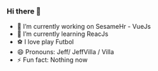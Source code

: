 ### Hi there 👋

- 🔭 I’m currently working on SesameHr - VueJs
- 🌱 I’m currently learning ReacJs
- ⚽ I love play Futbol
- 😄 Pronouns: Jeff/ JeffVilla / Villa 
- ⚡ Fun fact: Nothing now
<!--
**JEFFVILLA/jeffvilla** is a ✨ _special_ ✨ repository because its `README.md` (this file) appears on your GitHub profile.

Here are some ideas to get you started:

- 🔭 I’m currently working on ...
- 🌱 I’m currently learning ...
- 👯 I’m looking to collaborate on ...
- 🤔 I’m looking for help with ...
- 💬 Ask me about ...
- 📫 How to reach me: ...
- 😄 Pronouns: ...
- ⚡ Fun fact: ...
-->

